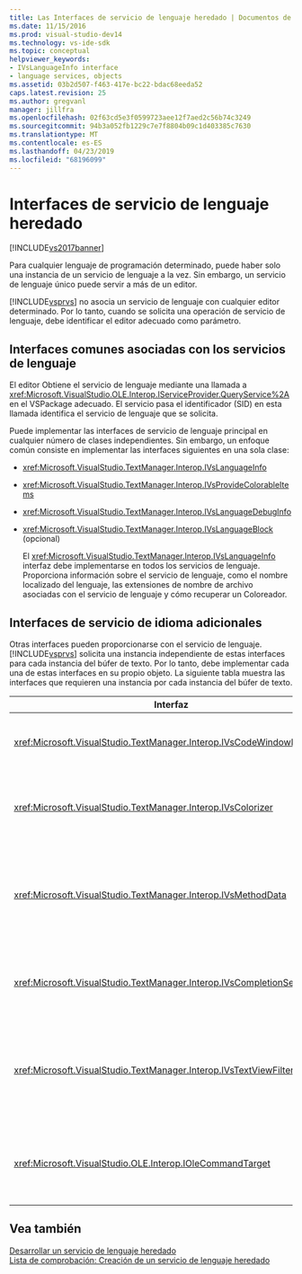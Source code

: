 ```yaml
---
title: Las Interfaces de servicio de lenguaje heredado | Documentos de Microsoft
ms.date: 11/15/2016
ms.prod: visual-studio-dev14
ms.technology: vs-ide-sdk
ms.topic: conceptual
helpviewer_keywords:
- IVsLanguageInfo interface
- language services, objects
ms.assetid: 03b2d507-f463-417e-bc22-bdac68eeda52
caps.latest.revision: 25
ms.author: gregvanl
manager: jillfra
ms.openlocfilehash: 02f63cd5e3f0599723aee12f7aed2c56b74c3249
ms.sourcegitcommit: 94b3a052fb1229c7e7f8804b09c1d403385c7630
ms.translationtype: MT
ms.contentlocale: es-ES
ms.lasthandoff: 04/23/2019
ms.locfileid: "68196099"
---
```

# <a name="legacy-language-service-interfaces"></a>Interfaces de servicio de lenguaje heredado
[!INCLUDE[vs2017banner](../../includes/vs2017banner.md)]

Para cualquier lenguaje de programación determinado, puede haber solo una instancia de un servicio de lenguaje a la vez. Sin embargo, un servicio de lenguaje único puede servir a más de un editor.  
  
 [!INCLUDE[vsprvs](../../includes/vsprvs-md.md)] no asocia un servicio de lenguaje con cualquier editor determinado. Por lo tanto, cuando se solicita una operación de servicio de lenguaje, debe identificar el editor adecuado como parámetro.  
  
## <a name="common-interfaces-associated-with-language-services"></a>Interfaces comunes asociadas con los servicios de lenguaje  
 El editor Obtiene el servicio de lenguaje mediante una llamada a <xref:Microsoft.VisualStudio.OLE.Interop.IServiceProvider.QueryService%2A> en el VSPackage adecuado. El servicio pasa el identificador (SID) en esta llamada identifica el servicio de lenguaje que se solicita.  
  
 Puede implementar las interfaces de servicio de lenguaje principal en cualquier número de clases independientes. Sin embargo, un enfoque común consiste en implementar las interfaces siguientes en una sola clase:  
  
- <xref:Microsoft.VisualStudio.TextManager.Interop.IVsLanguageInfo>  
  
- <xref:Microsoft.VisualStudio.TextManager.Interop.IVsProvideColorableItems>  
  
- <xref:Microsoft.VisualStudio.TextManager.Interop.IVsLanguageDebugInfo>  
  
- <xref:Microsoft.VisualStudio.TextManager.Interop.IVsLanguageBlock> (opcional)  
  
  El <xref:Microsoft.VisualStudio.TextManager.Interop.IVsLanguageInfo> interfaz debe implementarse en todos los servicios de lenguaje. Proporciona información sobre el servicio de lenguaje, como el nombre localizado del lenguaje, las extensiones de nombre de archivo asociadas con el servicio de lenguaje y cómo recuperar un Coloreador.  
  
## <a name="additional-language-service-interfaces"></a>Interfaces de servicio de idioma adicionales  
 Otras interfaces pueden proporcionarse con el servicio de lenguaje. [!INCLUDE[vsprvs](../../includes/vsprvs-md.md)] solicita una instancia independiente de estas interfaces para cada instancia del búfer de texto. Por lo tanto, debe implementar cada una de estas interfaces en su propio objeto. La siguiente tabla muestra las interfaces que requieren una instancia por cada instancia del búfer de texto.  
  
|Interfaz|DESCRIPCIÓN|  
|---------------|-----------------|  
|<xref:Microsoft.VisualStudio.TextManager.Interop.IVsCodeWindowManager>|Administra los elementos gráficos de ventana de código, como la barra desplegable. Puede obtener esta interfaz mediante el <xref:Microsoft.VisualStudio.TextManager.Interop.IVsLanguageInfo.GetCodeWindowManager%2A> método. Hay un <xref:Microsoft.VisualStudio.TextManager.Interop.IVsCodeWindowManager> por ventana de código.|  
|<xref:Microsoft.VisualStudio.TextManager.Interop.IVsColorizer>|Colorea delimitadores y palabras clave del lenguaje. Puede obtener esta interfaz mediante el <xref:Microsoft.VisualStudio.TextManager.Interop.IVsLanguageInfo.GetColorizer%2A> método. <xref:Microsoft.VisualStudio.TextManager.Interop.IVsColorizer> se llama en tiempo de dibujo. Evitar el trabajo de cálculo intensivo dentro de <xref:Microsoft.VisualStudio.TextManager.Interop.IVsColorizer> o podría verse afectado el rendimiento.|  
|<xref:Microsoft.VisualStudio.TextManager.Interop.IVsMethodData>|Proporciona información sobre herramientas de parámetro de IntelliSense. Cuando el servicio de lenguaje reconoce debe ser un carácter que indica que los datos método muestran, como un paréntesis de apertura, llama el <xref:Microsoft.VisualStudio.TextManager.Interop.IVsMethodTipWindow.SetMethodData%2A> vista de método para notificar el texto que el servicio de lenguaje está listo para mostrar una información sobre herramientas de información de parámetro. La vista de texto, a continuación, llama de nuevo mediante el servicio de lenguaje mediante los métodos de la <xref:Microsoft.VisualStudio.TextManager.Interop.IVsMethodData> interfaz para obtener la información necesaria para mostrar la información sobre herramientas.|  
|<xref:Microsoft.VisualStudio.TextManager.Interop.IVsCompletionSet>|Proporciona la finalización de instrucciones de IntelliSense. Cuando el servicio de lenguaje está listo para mostrar una lista de finalización, llama a la <xref:Microsoft.VisualStudio.TextManager.Interop.IVsTextView.UpdateCompletionStatus%2A> método en la vista de texto. La vista de texto, a continuación, llama de nuevo al servicio de lenguaje por uso de métodos en el <xref:Microsoft.VisualStudio.TextManager.Interop.IVsCompletionSet> objeto.|  
|<xref:Microsoft.VisualStudio.TextManager.Interop.IVsTextViewFilter>|Permite la modificación de la vista de texto mediante el controlador de comandos. La clase en el que implementa el <xref:Microsoft.VisualStudio.TextManager.Interop.IVsTextViewFilter> también debe implementar la interfaz de la <xref:Microsoft.VisualStudio.OLE.Interop.IOleCommandTarget> interfaz. Recupera la vista de texto el <xref:Microsoft.VisualStudio.TextManager.Interop.IVsTextViewFilter> objeto consultando la <xref:Microsoft.VisualStudio.OLE.Interop.IOleCommandTarget> objeto que se pasa a la <xref:Microsoft.VisualStudio.TextManager.Interop.IVsTextView.AddCommandFilter%2A> método. Debe haber un <xref:Microsoft.VisualStudio.TextManager.Interop.IVsTextViewFilter> objeto para cada vista.|  
|<xref:Microsoft.VisualStudio.OLE.Interop.IOleCommandTarget>|Intercepta comandos que el usuario escribe en la ventana de código. Supervisar los resultados de su <xref:Microsoft.VisualStudio.OLE.Interop.IOleCommandTarget> implementación para proporcionar información de finalización personalizada y ver la modificación<br /><br /> Para pasar su <xref:Microsoft.VisualStudio.OLE.Interop.IOleCommandTarget> objeto a la vista de texto, llamada <xref:Microsoft.VisualStudio.TextManager.Interop.IVsTextView.AddCommandFilter%2A>.|  
  
## <a name="see-also"></a>Vea también  
 [Desarrollar un servicio de lenguaje heredado](../../extensibility/internals/developing-a-legacy-language-service.md)   
 [Lista de comprobación: Creación de un servicio de lenguaje heredado](../../extensibility/internals/checklist-creating-a-legacy-language-service.md)
